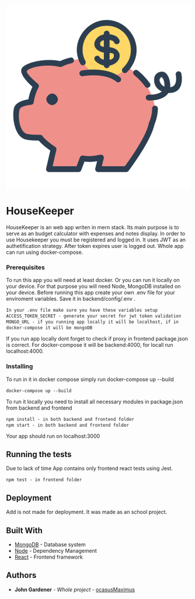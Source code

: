
![HouseKeeper Logo](/frontend/public/money-pig.png)
# HouseKeeper 

HouseKeeper is an web app writen in mern stack. Its main purpose is to serve as an budget calculator with expenses and notes display. In order to use Housekeeper you must be registered and logged in. It uses JWT as an authetification strategy. After token expires user is logged out. Whole app can run using docker-compose. 

### Prerequisites

To run this app you will need at least docker. Or you can run it locally on your device. For that purpose you will need Node, MongoDB installed on your device. Before running this app create your own .env file for your enviroment variables. Save it in backend/config/.env .

```
In your .env file make sure you have these variables setup
ACCESS_TOKEN_SECRET - generate your secret for jwt token validation
MONGO_URL - if you running app locally it will be localhost, if in docker-compose it will be mongoDB 

```
If you run app locally dont forget to check if proxy in frontend package.json is correct. For docker-compose it will be backend:4000, for locall run localhost:4000.

### Installing

To run in it in docker compose simply run docker-compose up --build

```
docker-compose up --build
```

To run it locally you need to install all necessary modules in package.json from backend and frontend

```
npm install - in both backend and frontend folder
npm start - in both backend and frontend folder
```

Your app should run on localhost:3000

## Running the tests

Due to lack of time App contains only frontend react tests using Jest.

```
npm test - in frontend folder
```
## Deployment

Add is not made for deployment. It was made as an school project.

## Built With

* [MongoDB](https://www.mongodb.com/) - Database system
* [Node](https://nodejs.org/en/) - Dependency Management
* [React](https://reactjs.org) - Frontend framework



## Authors

* **John Gardener** - *Whole project* - [ocasusMaximus](https://github.com/ocasusMaximus)

